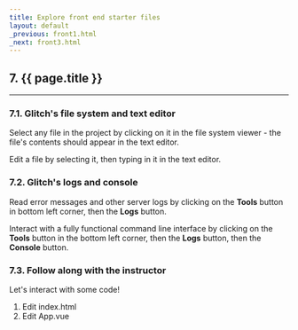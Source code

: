 ```yaml
---
title: Explore front end starter files
layout: default
_previous: front1.html
_next: front3.html
---
```


## 7. {{ page.title }}

---

### 7.1. Glitch's file system and text editor

Select any file in the project by clicking on it in the file system viewer - the file's contents should appear in the text editor.

Edit a file by selecting it, then typing in it in the text editor.

### 7.2. Glitch's logs and console

Read error messages and other server logs by clicking on the **Tools** button in bottom left corner, then the **Logs** button.

Interact with a fully functional command line interface by clicking on the **Tools** button in the bottom left corner, then the **Logs** button, then the **Console** button.

### 7.3. Follow along with the instructor

Let's interact with some code!

1. Edit index.html
2. Edit App.vue
